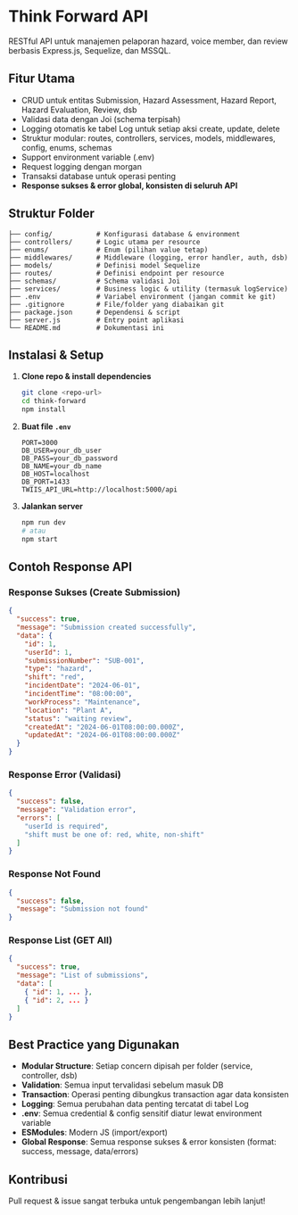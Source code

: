 # Think Forward API

RESTful API untuk manajemen pelaporan hazard, voice member, dan review berbasis Express.js, Sequelize, dan MSSQL.

## Fitur Utama

- CRUD untuk entitas Submission, Hazard Assessment, Hazard Report, Hazard Evaluation, Review, dsb
- Validasi data dengan Joi (schema terpisah)
- Logging otomatis ke tabel Log untuk setiap aksi create, update, delete
- Struktur modular: routes, controllers, services, models, middlewares, config, enums, schemas
- Support environment variable (.env)
- Request logging dengan morgan
- Transaksi database untuk operasi penting
- **Response sukses & error global, konsisten di seluruh API**

## Struktur Folder

```
├── config/           # Konfigurasi database & environment
├── controllers/      # Logic utama per resource
├── enums/            # Enum (pilihan value tetap)
├── middlewares/      # Middleware (logging, error handler, auth, dsb)
├── models/           # Definisi model Sequelize
├── routes/           # Definisi endpoint per resource
├── schemas/          # Schema validasi Joi
├── services/         # Business logic & utility (termasuk logService)
├── .env              # Variabel environment (jangan commit ke git)
├── .gitignore        # File/folder yang diabaikan git
├── package.json      # Dependensi & script
├── server.js         # Entry point aplikasi
└── README.md         # Dokumentasi ini
```

## Instalasi & Setup

1. **Clone repo & install dependencies**
   ```bash
   git clone <repo-url>
   cd think-forward
   npm install
   ```
2. **Buat file `.env`**
   ```env
   PORT=3000
   DB_USER=your_db_user
   DB_PASS=your_db_password
   DB_NAME=your_db_name
   DB_HOST=localhost
   DB_PORT=1433
   TWIIS_API_URL=http://localhost:5000/api
   ```
3. **Jalankan server**
   ```bash
   npm run dev
   # atau
   npm start
   ```

## Contoh Response API

### Response Sukses (Create Submission)

```json
{
  "success": true,
  "message": "Submission created successfully",
  "data": {
    "id": 1,
    "userId": 1,
    "submissionNumber": "SUB-001",
    "type": "hazard",
    "shift": "red",
    "incidentDate": "2024-06-01",
    "incidentTime": "08:00:00",
    "workProcess": "Maintenance",
    "location": "Plant A",
    "status": "waiting review",
    "createdAt": "2024-06-01T08:00:00.000Z",
    "updatedAt": "2024-06-01T08:00:00.000Z"
  }
}
```

### Response Error (Validasi)

```json
{
  "success": false,
  "message": "Validation error",
  "errors": [
    "userId is required",
    "shift must be one of: red, white, non-shift"
  ]
}
```

### Response Not Found

```json
{
  "success": false,
  "message": "Submission not found"
}
```

### Response List (GET All)

```json
{
  "success": true,
  "message": "List of submissions",
  "data": [
    { "id": 1, ... },
    { "id": 2, ... }
  ]
}
```

## Best Practice yang Digunakan

- **Modular Structure**: Setiap concern dipisah per folder (service, controller, dsb)
- **Validation**: Semua input tervalidasi sebelum masuk DB
- **Transaction**: Operasi penting dibungkus transaction agar data konsisten
- **Logging**: Semua perubahan data penting tercatat di tabel Log
- **.env**: Semua credential & config sensitif diatur lewat environment variable
- **ESModules**: Modern JS (import/export)
- **Global Response**: Semua response sukses & error konsisten (format: success, message, data/errors)

## Kontribusi

Pull request & issue sangat terbuka untuk pengembangan lebih lanjut!
